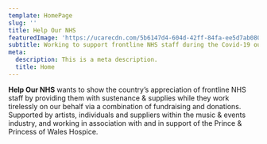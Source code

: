```yaml
---
template: HomePage
slug: ''
title: Help Our NHS
featuredImage: 'https://ucarecdn.com/5b6147d4-604d-42ff-84fa-ee5d7ab0806c/'
subtitle: Working to support frontline NHS staff during the Covid-19 outbreak
meta:
  description: This is a meta description.
  title: Home
---
```

**Help Our NHS** wants to show the country’s appreciation of frontline NHS staff by providing them with sustenance & supplies while they work tirelessly on our behalf via a combination of fundraising and donations. Supported by artists, individuals and suppliers within the music & events industry, and working in association with and in support of the Prince & Princess of Wales Hospice.